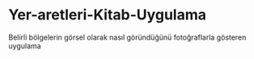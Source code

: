 # Yer-aretleri-Kitab-Uygulama
Belirli bölgelerin görsel olarak nasıl göründüğünü fotoğraflarla gösteren uygulama
